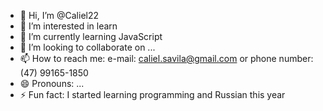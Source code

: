 - 👋 Hi, I’m @Caliel22
- 👀 I’m interested in learn
- 🌱 I’m currently learning JavaScript
- 💞️ I’m looking to collaborate on ...
- 📫 How to reach me: e-mail: caliel.savila@gmail.com or phone number: (47) 99165-1850
- 😄 Pronouns: ...
- ⚡ Fun fact: 
I started learning programming and Russian this year

<!---
Caliel22/Caliel22 is a ✨ special ✨ repository because its `README.md` (this file) appears on your GitHub profile.
You can click the Preview link to take a look at your changes.
--->
